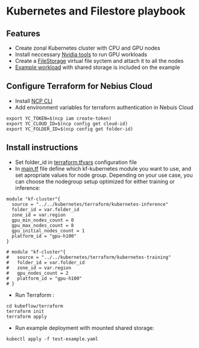 # Kubernetes and Filestore playbook

## Features

- Create zonal Kubernetes cluster with CPU and GPU nodes
- Install neccessary [Nvidia tools](https://github.com/NVIDIA/gpu-operator) to run GPU workloads
- Create a [FileStorage](https://nebius.ai/docs/compute/concepts/filesystem) virtual file syсtem and attach it to all the nodes
- [Example workload](./test-deployment.yaml) with shared storage is included on the example



## Configure Terraform for Nebius Cloud

- Install [NCP CLI](https://nebius.ai/docs/cli/quickstart)
- Add environment variables for terraform authentication in Nebuis Cloud

```
export YC_TOKEN=$(ncp iam create-token)
export YC_CLOUD_ID=$(ncp config get cloud-id)
export YC_FOLDER_ID=$(ncp config get folder-id)
```


## Install instructions

- Set folder_id in [terraform.tfvars](./terraform/terraform.tfvars) configuration file
- In [main.tf](./terraform/main.tf) file define which kf-kubernetes module you want to use, and set apropriate values for node group.
  Depending on your use case, you can choose the nodegroup setup optimized for either training or inference:

```
module "kf-cluster"{
  source = "../../kubernetes/terraform/kubernetes-inference"
  folder_id = var.folder_id
  zone_id = var.region
  gpu_min_nodes_count = 0
  gpu_max_nodes_count = 8
  gpu_initial_nodes_count = 1
  platform_id = "gpu-h100"
}

# module "kf-cluster"{
#   source = "../../kubernetes/terraform/kubernetes-training"
#   folder_id = var.folder_id
#   zone_id = var.region
#   gpu_nodes_count = 2
#   platform_id = "gpu-h100"
# }
```

- Run Terraform :

```
cd kubeflow/terraform
terraform init
terraform apply
```

- Run example deployment with mounted shared storage: 

```
kubectl apply -f test-example.yaml
```

